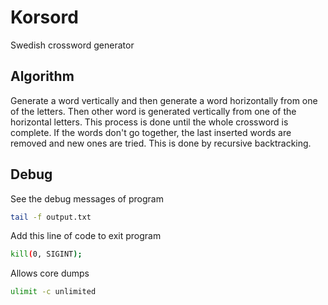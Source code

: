 # Korsord

Swedish crossword generator

## Algorithm

Generate a word vertically and then generate a word horizontally from one of the letters. Then other word is generated vertically from one of the horizontal letters. This process is done until the whole crossword is complete. If the words don't go together, the last inserted words are removed and new ones are tried. This is done by recursive backtracking.

## Debug

See the debug messages of program

```bash
tail -f output.txt
```

Add this line of code to exit program

```bash
kill(0, SIGINT);
```

Allows core dumps

```bash
ulimit -c unlimited
```
